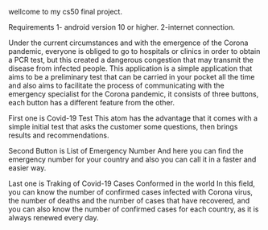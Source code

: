 wellcome to my cs50 final project.

Requirements
1- android version 10 or higher.
2-internet connection.

Under the current circumstances and with the emergence of the Corona pandemic, everyone is
obliged to go to hospitals or clinics in order to obtain a PCR test,
but this created a dangerous congestion that may transmit the disease from infected people.
This application is a simple application that aims to be a preliminary test that can be carried
in your pocket all the time and also aims to facilitate the process of communicating with the emergency specialist for the Corona pandemic,
it consists of three buttons, each button has a different feature from the other.

First one is Covid-19 Test
    This atom has the advantage that it comes with a simple initial
    test that asks the customer some questions,
    then brings results and recommendations.

Second Button is List of Emergency Number
    And here you can find the emergency number for your
    country and also you can call it in a faster and easier way.


Last one is Traking of Covid-19 Cases Conformed in the world
    In this field, you can know the number of confirmed cases infected with Corona virus,
    the number of deaths and the number of cases that have recovered,
    and you can also know the number of confirmed cases for each country,
    as it is always renewed every day.

